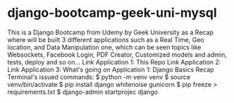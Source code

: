 # django-bootcamp-geek-uni-mysql
This is a Django Bootcamp from Udemy by Geek University as a Recap where will be built 3 different applications such as a Real Time, Geo location, and Data Manipulation one, which can be seen topics like Websockets, Facebook Login, PDF Creator, Customized models and admin, tests, deploy and so on...  Link Application 1: This Repo Link Application 2: Link Application 3: What's going on Application 1: Django Basics Recap Terminal's issued commands:  $ python -m venv venv $ source venv/bin/activate $ pip install django whitenoise gunicorn $ pip freeze > requirements.txt $ django-admin startprojec django
